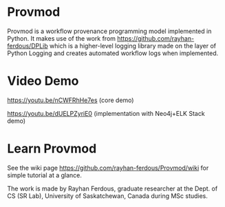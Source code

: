 # Provmod
Provmod is a workflow provenance programming model implemented in Python.
It makes use of the work from https://github.com/rayhan-ferdous/DPLib which is a higher-level logging library made on the layer of Python Logging and creates automated workflow logs when implemented.

# Video Demo
https://youtu.be/nCWFRhHe7es (core demo)

https://youtu.be/dUELPZyriE0 (implementation with Neo4j+ELK Stack demo)

# Learn Provmod
See the wiki page https://github.com/rayhan-ferdous/Provmod/wiki for simple tutorial at a glance.

The work is made by Rayhan Ferdous, graduate researcher at the Dept. of CS (SR Lab), University of Saskatchewan, Canada during MSc studies.
